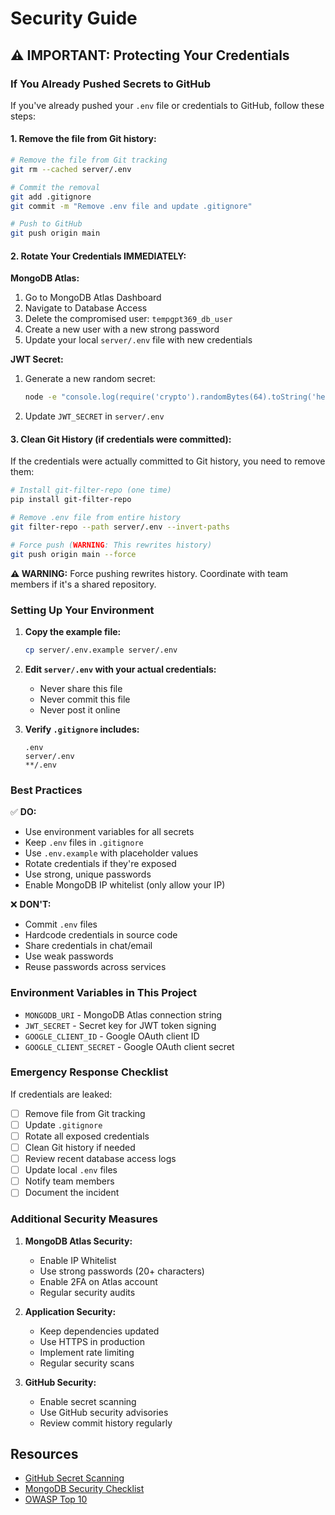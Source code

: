 # Security Guide

## ⚠️ IMPORTANT: Protecting Your Credentials

### If You Already Pushed Secrets to GitHub

If you've already pushed your `.env` file or credentials to GitHub, follow these steps:

#### 1. **Remove the file from Git history:**
```bash
# Remove the file from Git tracking
git rm --cached server/.env

# Commit the removal
git add .gitignore
git commit -m "Remove .env file and update .gitignore"

# Push to GitHub
git push origin main
```

#### 2. **Rotate Your Credentials IMMEDIATELY:**

**MongoDB Atlas:**
1. Go to MongoDB Atlas Dashboard
2. Navigate to Database Access
3. Delete the compromised user: `tempgpt369_db_user`
4. Create a new user with a new strong password
5. Update your local `server/.env` file with new credentials

**JWT Secret:**
1. Generate a new random secret:
   ```bash
   node -e "console.log(require('crypto').randomBytes(64).toString('hex'))"
   ```
2. Update `JWT_SECRET` in `server/.env`

#### 3. **Clean Git History (if credentials were committed):**

If the credentials were actually committed to Git history, you need to remove them:

```bash
# Install git-filter-repo (one time)
pip install git-filter-repo

# Remove .env file from entire history
git filter-repo --path server/.env --invert-paths

# Force push (WARNING: This rewrites history)
git push origin main --force
```

**⚠️ WARNING:** Force pushing rewrites history. Coordinate with team members if it's a shared repository.

### Setting Up Your Environment

1. **Copy the example file:**
   ```bash
   cp server/.env.example server/.env
   ```

2. **Edit `server/.env` with your actual credentials:**
   - Never share this file
   - Never commit this file
   - Never post it online

3. **Verify `.gitignore` includes:**
   ```
   .env
   server/.env
   **/.env
   ```

### Best Practices

✅ **DO:**
- Use environment variables for all secrets
- Keep `.env` files in `.gitignore`
- Use `.env.example` with placeholder values
- Rotate credentials if they're exposed
- Use strong, unique passwords
- Enable MongoDB IP whitelist (only allow your IP)

❌ **DON'T:**
- Commit `.env` files
- Hardcode credentials in source code
- Share credentials in chat/email
- Use weak passwords
- Reuse passwords across services

### Environment Variables in This Project

- `MONGODB_URI` - MongoDB Atlas connection string
- `JWT_SECRET` - Secret key for JWT token signing
- `GOOGLE_CLIENT_ID` - Google OAuth client ID
- `GOOGLE_CLIENT_SECRET` - Google OAuth client secret

### Emergency Response Checklist

If credentials are leaked:
- [ ] Remove file from Git tracking
- [ ] Update `.gitignore`
- [ ] Rotate all exposed credentials
- [ ] Clean Git history if needed
- [ ] Review recent database access logs
- [ ] Update local `.env` files
- [ ] Notify team members
- [ ] Document the incident

### Additional Security Measures

1. **MongoDB Atlas Security:**
   - Enable IP Whitelist
   - Use strong passwords (20+ characters)
   - Enable 2FA on Atlas account
   - Regular security audits

2. **Application Security:**
   - Keep dependencies updated
   - Use HTTPS in production
   - Implement rate limiting
   - Regular security scans

3. **GitHub Security:**
   - Enable secret scanning
   - Use GitHub security advisories
   - Review commit history regularly

## Resources

- [GitHub Secret Scanning](https://docs.github.com/en/code-security/secret-scanning)
- [MongoDB Security Checklist](https://www.mongodb.com/docs/manual/administration/security-checklist/)
- [OWASP Top 10](https://owasp.org/www-project-top-ten/)
